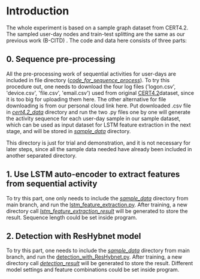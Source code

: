 # Introduction
The whole experiment is based on a sample graph dataset from CERT4.2. The sampled user-day nodes and train-test splitting are the same as our previous work (B-CITD) . The code and data here consists of three parts:
## 0. Sequence pre-processing
All the pre-processing work of sequential activities for user-days are included in file directory (*[code_for_sequence_process](https://github.com/Wayne-on-the-road/ResHybnet/tree/main/code_for_sequence_process "code_for_sequence_process")*). To try this procedure out, one needs to download the four log files ('logon.csv', 'device.csv', 'file.csv', 'email.csv') used from original  [CERT4.2](https://kilthub.cmu.edu/articles/dataset/Insider_Threat_Test_Dataset/12841247/1?file=24856766)dataset, since it is too big for uploading them here. The other alternative for file downloading is from our personal cloud link here.
Put downloaded .csv file in *[cert4.2_data](https://github.com/Wayne-on-the-road/ResHybnet/tree/main/code_for_sequence_process/cert4.2_data "cert4.2_data")* directory and run the two .py files one by one will generate the activity sequence for each user-day sample in our sample dataset, which can be used as input dataset for LSTM feature extraction in the next stage, and will be stored in *[sample_data](https://github.com/Wayne-on-the-road/ResHybnet/tree/main/code_for_sequence_process/sample_data "sample_data")* directory. 

This directory is just for trial and demonstration, and it is not necessary for later steps, since all the sample data needed have already been included in another separated directory. 

## 1. Use LSTM auto-encoder to extract features from sequential activity
To try this part, one only needs to include the *[sample_data](https://github.com/Wayne-on-the-road/ResHybnet/tree/main/sample_data "sample_data")* directory from main branch, and run the [lstm_feature_extraction.py](https://github.com/Wayne-on-the-road/ResHybnet/blob/main/lstm_feature_extraction.py "lstm_feature_extraction.py"). After training,  a new directory call *[lstm_feature_extraction_result](https://github.com/Wayne-on-the-road/ResHybnet/tree/main/lstm_feature_extraction_result "lstm_feature_extraction_result")* will be generated to store the result. Sequence length could be set inside program.

## 2. Detection with ResHybnet model
To try this part, one needs to include the *[sample_data](https://github.com/Wayne-on-the-road/ResHybnet/tree/main/sample_data "sample_data")* directory from main branch, and run the [detection_with_ResHybnet.py](https://github.com/Wayne-on-the-road/ResHybnet/blob/main/detection_with_ResHybnet.py "detection_with_ResHybnet.py"). After training,  a new directory call *[detection_result](https://github.com/Wayne-on-the-road/ResHybnet/tree/main/detection_result "detection_result")* will be generated to store the result. Different model settings and feature combinations could be set inside program.
